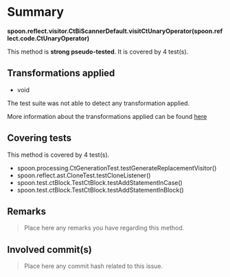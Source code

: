 # Summary
**spoon.reflect.visitor.CtBiScannerDefault.visitCtUnaryOperator(spoon.reflect.code.CtUnaryOperator)**

This method is **strong pseudo-tested**.
It is covered by 4 test(s). 


## Transformations applied

- void


The test suite was not able to detect any transformation applied.

More information about the transformations applied can be found [here](https://github.com/STAMP-project/pitest-descartes)

## Covering tests
This method is covered by 4 test(s).
* spoon.processing.CtGenerationTest.testGenerateReplacementVisitor()
* spoon.reflect.ast.CloneTest.testCloneListener()
* spoon.test.ctBlock.TestCtBlock.testAddStatementInCase()
* spoon.test.ctBlock.TestCtBlock.testAddStatementInBlock()


## Remarks
> Place here any remarks you have regarding this method.

## Involved commit(s)

> Place here any commit hash related to this issue.
